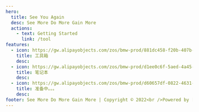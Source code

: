 ```yaml
---
hero:
  title: See You Again
  desc: See More Do More Gain More
  actions:
    - text: Getting Started
      link: /tool
features:
  - icon: https://gw.alipayobjects.com/zos/bmw-prod/881dc458-f20b-407b-947a-95104b5ec82b/k79dm8ih_w144_h144.png
    title: 工具箱
    desc:
  - icon: https://gw.alipayobjects.com/zos/bmw-prod/d1ee0c6f-5aed-4a45-a507-339a4bfe076c/k7bjsocq_w144_h144.png
    title: 笔记本
    desc:
  - icon: https://gw.alipayobjects.com/zos/bmw-prod/d60657df-0822-4631-9d7c-e7a869c2f21c/k79dmz3q_w126_h126.png
    title: 准备中。。。
    desc:
footer: See More Do More Gain More | Copyright © 2022<br />Powered by [linshangchun](https://github.com/linshangchun)
---
```

